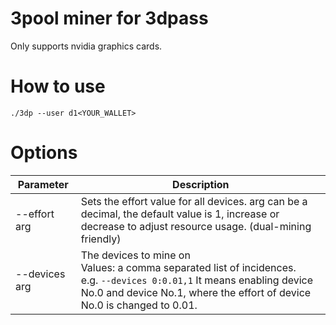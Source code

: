 # 3pool miner for 3dpass
Only supports nvidia graphics cards.

# How to use
`./3dp --user d1<YOUR_WALLET>`

# Options
| Parameter | Description |
| ------------- | ------------- |
|  --effort arg                 |         Sets the effort value for all devices. arg can be a decimal, the default value is 1, increase or decrease to adjust resource usage. (dual-mining friendly) |
|  --devices arg                |         The devices to mine on <br /> Values: a comma separated list of incidences. <br /> e.g. `--devices 0:0.01,1` It means enabling device No.0 and device No.1, where the effort of device No.0 is changed to 0.01.|
